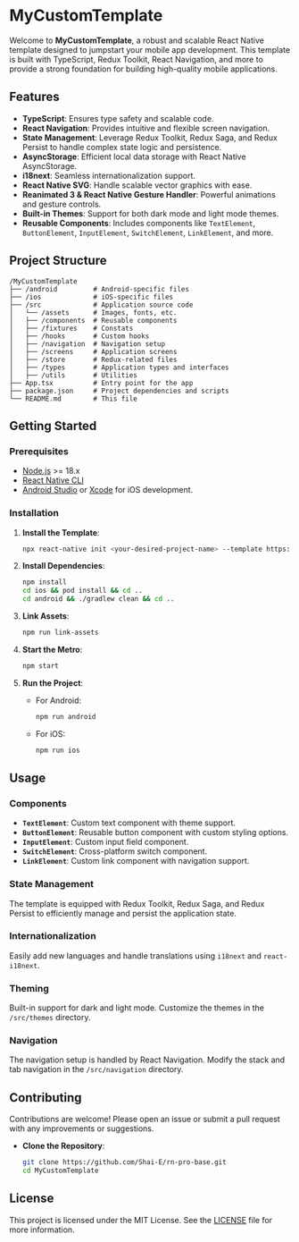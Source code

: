 
# MyCustomTemplate

Welcome to **MyCustomTemplate**, a robust and scalable React Native template designed to jumpstart your mobile app development. This template is built with TypeScript, Redux Toolkit, React Navigation, and more to provide a strong foundation for building high-quality mobile applications.

## Features

- **TypeScript**: Ensures type safety and scalable code.
- **React Navigation**: Provides intuitive and flexible screen navigation.
- **State Management**: Leverage Redux Toolkit, Redux Saga, and Redux Persist to handle complex state logic and persistence.
- **AsyncStorage**: Efficient local data storage with React Native AsyncStorage.
- **i18next**: Seamless internationalization support.
- **React Native SVG**: Handle scalable vector graphics with ease.
- **Reanimated 3 & React Native Gesture Handler**: Powerful animations and gesture controls.
- **Built-in Themes**: Support for both dark mode and light mode themes.
- **Reusable Components**: Includes components like `TextElement`, `ButtonElement`, `InputElement`, `SwitchElement`, `LinkElement`, and more.

## Project Structure

```
/MyCustomTemplate
├── /android         # Android-specific files
├── /ios             # iOS-specific files
├── /src             # Application source code
│   └── /assets      # Images, fonts, etc.
│   ├── /components  # Reusable components
│   ├── /fixtures    # Constats
│   ├── /hooks       # Custom hooks
│   ├── /navigation  # Navigation setup
│   ├── /screens     # Application screens
│   ├── /store       # Redux-related files
│   ├── /types       # Application types and interfaces
│   ├── /utils       # Utilities
├── App.tsx          # Entry point for the app
├── package.json     # Project dependencies and scripts
└── README.md        # This file
```

## Getting Started

### Prerequisites

- [Node.js](https://nodejs.org/) >= 18.x
- [React Native CLI](https://reactnative.dev/docs/environment-setup)
- [Android Studio](https://developer.android.com/studio) or [Xcode](https://developer.apple.com/xcode/) for iOS development.

### Installation

1. **Install the Template**:
   ```bash
   npx react-native init <your-desired-project-name> --template https://github.com/Shai-E/rn-pro-base.git
   ```

2. **Install Dependencies**:
   ```bash
   npm install
   cd ios && pod install && cd ..
   cd android && ./gradlew clean && cd ..
   ```

3. **Link Assets**:
   ```bash
   npm run link-assets
   ```

4. **Start the Metro**:
   ```bash
   npm start
   ```

5. **Run the Project**:
   - For Android:
     ```bash
     npm run android
     ```
   - For iOS:
     ```bash
     npm run ios
     ```

## Usage

### Components

- **`TextElement`**: Custom text component with theme support.
- **`ButtonElement`**: Reusable button component with custom styling options.
- **`InputElement`**: Custom input field component.
- **`SwitchElement`**: Cross-platform switch component.
- **`LinkElement`**: Custom link component with navigation support.

### State Management

The template is equipped with Redux Toolkit, Redux Saga, and Redux Persist to efficiently manage and persist the application state.

### Internationalization

Easily add new languages and handle translations using `i18next` and `react-i18next`.

### Theming

Built-in support for dark and light mode. Customize the themes in the `/src/themes` directory.

### Navigation

The navigation setup is handled by React Navigation. Modify the stack and tab navigation in the `/src/navigation` directory.

## Contributing

Contributions are welcome! Please open an issue or submit a pull request with any improvements or suggestions.

*  **Clone the Repository**:
   ```bash
   git clone https://github.com/Shai-E/rn-pro-base.git
   cd MyCustomTemplate
   ```

## License

This project is licensed under the MIT License. See the [LICENSE](LICENSE) file for more information.
